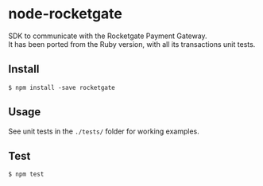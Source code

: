 node-rocketgate
===============

SDK to communicate with the Rocketgate Payment Gateway.  
It has been ported from the Ruby version, with all its transactions unit tests.

## Install ##

    $ npm install -save rocketgate

## Usage ##

See unit tests in the `./tests/` folder for working examples.

## Test ##

    $ npm test
